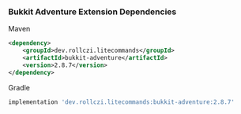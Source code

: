 ### Bukkit Adventure Extension Dependencies
Maven
```xml
<dependency>
    <groupId>dev.rollczi.litecommands</groupId>
    <artifactId>bukkit-adventure</artifactId>
    <version>2.8.7</version>
</dependency>
```
Gradle
```groovy
implementation 'dev.rollczi.litecommands:bukkit-adventure:2.8.7'
```
